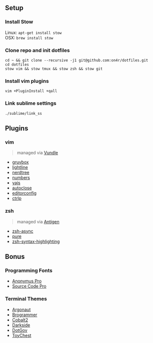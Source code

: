 ## Setup

### Install Stow

Linux: `apt-get install stow`  
OSX:   `brew install stow`

### Clone repo and init dotfiles

	cd ~ && git clone --recursive -j1 git@github.com:on4r/dotfiles.git
	cd dotfiles
	stow vim && stow tmux && stow zsh && stow git

### Install vim plugins

	vim +PluginInstall +qall

### Link sublime settings

	./sublime/link_ss

## Plugins

### vim

> managed via [Vundle](https://github.com/VundleVim/Vundle.vim)

* [gruvbox](https://github.com/morhetz/gruvbox)
* [lightline](https://github.com/itchyny/lightline.vim)
* [nerdtree](https://github.com/scrooloose/nerdtree)
* [numbers](https://github.com/myusuf3/numbers.vim)
* [yajs](https://github.com/othree/yajs.vim)
* [autoclose](https://github.com/spf13/vim-autoclose)
* [editorconfig](https://github.com/editorconfig/editorconfig-vim)
* [ctrlp](https://github.com/ctrlpvim/ctrlp.vim)

### zsh

> managed via [Antigen](https://github.com/zsh-users/antigen)

* [zsh-async](https://github.com/mafredri/zsh-async)
* [pure](https://github.com/sindresorhus/pure)
* [zsh-syntax-highlighting](https://github.com/zsh-users/zsh-syntax-highlighting)

## Bonus

### Programming Fonts

* [Anonymus Pro](https://www.marksimonson.com/fonts/view/anonymous-pro)
* [Source Code Pro](https://github.com/adobe-fonts/source-code-pro)

### Terminal Themes

* [Argonaut](https://github.com/lysyi3m/osx-terminal-themes#argonaut)
* [Brogrammer](https://github.com/lysyi3m/osx-terminal-themes#brogrammer)
* [Cobalt2](https://github.com/lysyi3m/osx-terminal-themes#cobalt2)
* [Darkside](https://github.com/lysyi3m/osx-terminal-themes#darkside)
* [DotGov](https://github.com/lysyi3m/osx-terminal-themes#dotgov)
* [ToyChest](https://github.com/lysyi3m/osx-terminal-themes#toychest)

